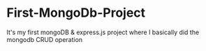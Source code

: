 # First-MongoDb-Project
It's my first mongoDB & express.js project where I basically did the mongodb CRUD operation
